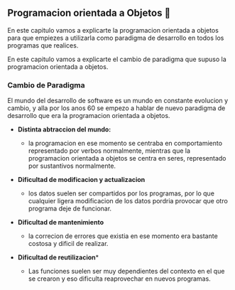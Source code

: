##  **Programacion orientada a Objetos** 🔋 

En este capitulo vamos a explicarte la programacion orientada a objetos para que empiezes a utilizarla como paradigma de desarrollo en todos los programas que realices.

En este capitulo vamos a explicarte el cambio de paradigma que supuso la programacion orientada a objetos.


### **Cambio de Paradigma**

El mundo del desarrollo de software es un mundo en constante evolucion y cambio, y alla por los anos 60 se empezo a hablar de nuevo paradigma de desarrollo que era la programacion orientada a objetos.

- **Distinta abtraccion del mundo:**
  - la programacion en ese momento se centraba en comportamiento representado por verbos normalmente, mientras que la programacion orientada a objetos se centra en seres, representado por sustantivos normalmente.

- **Dificultad de modificacion y actualizacion**
  - los datos suelen ser compartidos por los programas, por lo que cualquier ligera modificacion de los datos pordria provocar que otro programa deje de funcionar.

- **Dificultad de mantenimiento**
  - la correcion de errores que existia en ese momento era bastante costosa y dificil de realizar.

- **Dificultad de reutilizacion***
  - Las funciones suelen ser muy dependientes del contexto en el que se crearon y eso dificulta reaprovechar en nuevos programas.